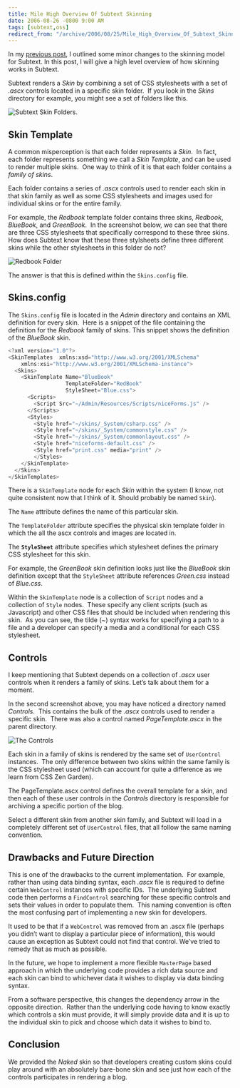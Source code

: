 ```yaml
---
title: Mile High Overview Of Subtext Skinning
date: 2006-08-26 -0800 9:00 AM
tags: [subtext,oss]
redirect_from: "/archive/2006/08/25/Mile_High_Overview_Of_Subtext_Skinning.aspx/"
---
```


In my [previous
post](https://haacked.com/archive/2006/08/26/Subtext_Skinning_Changes.aspx "Subtext Skinning Changes"),
I outlined some minor changes to the skinning model for Subtext. In this
post, I will give a high level overview of how skinning works in
Subtext.

Subtext renders a *Skin* by combining a set of CSS stylesheets with a
set of *.ascx* controls located in a specific skin folder.  If you look
in the *Skins* directory for example, you might see a set of folders
like this.

![Subtext Skin
Folders.](https://haacked.com/images/haacked_com/WindowsLiveWriter/790894a9b369_B541/SubtextSkinFolders4.png)

Skin Template
-------------

A common misperception is that each folder represents a *Skin*.  In
fact, each folder represents something we call a *Skin Template*, and
can be used to render multiple skins.  One way to think of it is that
each folder contains a *family of skins*.

Each folder contains a series of *.ascx* controls used to render each
skin in that skin family as well as some CSS stylesheets and images used
for individual skins or for the entire family.

For example, the *Redbook* template folder contains three skins,
*Redbook*, *BlueBook*, and *GreenBook*.  In the screenshot below, we can
see that there are three CSS stylesheets that specifically correspond to
these three skins.  How does Subtext know that these three stylsheets
define three different skins while the other stylesheets in this folder
do not?

![Redbook
Folder](https://haacked.com/images/haacked_com/WindowsLiveWriter/790894a9b369_B541/redbook.png)

The answer is that this is defined within the `Skins.config` file.

Skins.config
------------

The `Skins.config` file is located in the *Admin* directory and contains
an XML definition for every skin.  Here is a snippet of the file
containing the definition for the *Redbook* family of skins. This
snippet shows the definition of the *BlueBook* skin.

```csharp
<?xml version="1.0"?>
<SkinTemplates  xmlns:xsd="http://www.w3.org/2001/XMLSchema" 
    xmlns:xsi="http://www.w3.org/2001/XMLSchema-instance">
  <Skins>
    <SkinTemplate Name="BlueBook" 
                  TemplateFolder="RedBook" 
                  StyleSheet="Blue.css">
      <Scripts>
        <Script Src="~/Admin/Resources/Scripts/niceForms.js" />
      </Scripts>
      <Styles>
        <Style href="~/skins/_System/csharp.css" />
        <Style href="~/skins/_System/commonstyle.css" />
        <Style href="~/skins/_System/commonlayout.css" />
        <Style href="niceforms-default.css" />
        <Style href="print.css" media="print" />
        </Styles>
    </SkinTemplate>
  </Skins>
</SkinTemplates>
```

There is a `SkinTemplate` node for each *Skin* within the system (I
know, not quite consistent now that I think of it. Should probably be
named `Skin`). 

The `Name` attribute defines the name of this particular skin. 

The `TemplateFolder` attribute specifies the physical skin template
folder in which the all the ascx controls and images are located in. 

The **`StyleSheet`** attribute specifies which stylesheet defines the
primary CSS stylesheet for this skin. 

For example, the *GreenBook* skin definition looks just like the
*BlueBook* skin definition except that the `StyleSheet` attribute
references *Green.css* instead of *Blue.css*.

Within the `SkinTemplate` node is a collection of `Script` nodes and a
collection of `Style` nodes.  These specify any client scripts (such as
Javascript) and other CSS files that should be included when rendering
this skin.  As you can see, the tilde (\~) syntax works for specifying a
path to a file and a developer can specify a media and a conditional for
each CSS stylesheet.

Controls
--------

I keep mentioning that Subtext depends on a collection of *.ascx* user
controls when it renders a family of skins. Let’s talk about them for a
moment. 

In the second screenshot above, you may have noticed a directory named
*Controls*.  This contains the bulk of the *.ascx* controls used to
render a specific skin.  There was also a control named
*PageTemplate.ascx* in the parent directory.

![The
Controls](https://haacked.com/images/haacked_com/WindowsLiveWriter/790894a9b369_B541/SNAG00234.png)

Each skin in a family of skins is rendered by the same set of
`UserControl` instances.  The only difference between two skins within
the same family is the CSS stylesheet used (which can account for quite
a difference as we learn from CSS Zen Garden).

The PageTemplate.ascx control defines the overall template for a skin,
and then each of these user controls in the *Controls* directory is
responsible for archiving a specific portion of the blog.

Select a different skin from another skin family, and Subtext will load
in a completely different set of `UserControl` files, that all follow
the same naming convention.

Drawbacks and Future Direction
------------------------------

This is one of the drawbacks to the current implementation.  For
example, rather than using data binding syntax, each *.ascx* file is
required to define certain `WebControl` instances with specific IDs. 
The underlying Subtext code then performs a `FindControl` searching for
these specific controls and sets their values in order to populate
them.  This naming convention is often the most confusing part of
implementing a new skin for developers.

It used to be that if a `WebControl` was removed from an .ascx file
(perhaps you didn’t want to display a particular piece of information),
this would cause an exception as Subtext could not find that control.
We’ve tried to remedy that as much as possible.

In the future, we hope to implement a more flexible `MasterPage` based
approach in which the underlying code provides a rich data source and
each skin can bind to whichever data it wishes to display via data
binding syntax.

From a software perspective, this changes the dependency arrow in the
opposite direction.  Rather than the underlying code having to know
exactly which controls a skin must provide, it will simply provide data
and it is up to the individual skin to pick and choose which data it
wishes to bind to.

Conclusion
----------

We provided the *Naked* skin so that developers creating custom skins
could play around with an absolutely bare-bone skin and see just how
each of the controls participates in rendering a blog.

